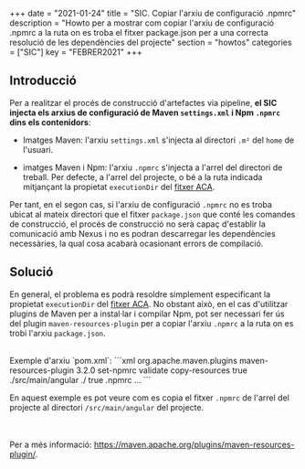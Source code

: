 +++
date        = "2021-01-24"
title       = "SIC. Copiar l'arxiu de configuració .npmrc"
description = "Howto per a mostrar com copiar l'arxiu de configuració .npmrc a la ruta on es troba el fitxer package.json per a una correcta resolució de les dependències del projecte"
section     = "howtos"
categories  = ["SIC"]
key         = "FEBRER2021"
+++

## Introducció

Per a realitzar el procés de construcció d'artefactes via pipeline, **el SIC injecta els arxius de configuració de
Maven `settings.xml` i Npm `.npmrc` dins els contenidors**:

- Imatges Maven: l'arxiu `settings.xml` s'injecta al directori `.m²` del `home` de l'usuari.

- imatges Maven i Npm: l'arxiu `.npmrc` s'injecta a l'arrel del directori de treball.
Per defecte, a l'arrel del projecte, o bé a la ruta indicada mitjançant la propietat `executionDir`
del [fitxer ACA](/sic-welcome-pack/fitxer-aca/).

Per tant, en el segon cas, si l'arxiu de configuració `.npmrc` no es troba ubicat al mateix directori que el fitxer `package.json`
que conté les comandes de construcció, el procés de construcció no serà capaç d'establir la comunicació amb Nexus i no es podran
descarregar les dependències necessàries, la qual cosa acabarà ocasionant errors de compilació.

## Solució

En general, el problema es podrà resoldre simplement especificant la propietat `executionDir` del [fitxer ACA](/sic-welcome-pack/fitxer-aca/).
No obstant això, en el cas d'utilitzar plugins de Maven per a instal·lar i compilar Npm, pot ser necessari fer ús del plugin `maven-resources-plugin`
per a copiar l'arxiu `.npmrc` a la ruta on es trobi l'arxiu `package.json`.

<br/>
Exemple d'arxiu `pom.xml`:
```xml
<plugin>
    <groupId>org.apache.maven.plugins</groupId>
    <artifactId>maven-resources-plugin</artifactId>
    <version>3.2.0</version>
    <executions>
        <execution>
            <id>set-npmrc</id>
            <phase>validate</phase>
            <goals>
                <goal>copy-resources</goal>
            </goals>
            <configuration>
                <useDefaultDelimiters>true</useDefaultDelimiters>
                <outputDirectory>./src/main/angular</outputDirectory>
                <resources>
                    <resource>
                        <directory>./</directory>
                        <filtering>true</filtering>
                        <includes>
                            <include>.npmrc</include>
                        </includes>
                    </resource>
                </resources>
            </configuration>
       </execution>
    </executions>
    ...
```

En aquest exemple es pot veure com es copia el fitxer `.npmrc` de l'arrel del projecte al directori `/src/main/angular` del projecte.

<br/><br/>
Per a més informació: https://maven.apache.org/plugins/maven-resources-plugin/.